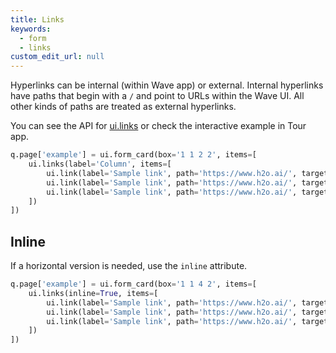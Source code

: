 ```yaml
---
title: Links
keywords:
  - form
  - links
custom_edit_url: null
---
```


Hyperlinks can be internal (within Wave app) or external.
Internal hyperlinks have paths that begin with a `/` and point to URLs within the Wave UI.
All other kinds of paths are treated as external hyperlinks.

You can see the API for [ui.links](/docs/api/ui#links) or check the interactive example in Tour app.

```py
q.page['example'] = ui.form_card(box='1 1 2 2', items=[
    ui.links(label='Column', items=[
        ui.link(label='Sample link', path='https://www.h2o.ai/', target='_blank'),
        ui.link(label='Sample link', path='https://www.h2o.ai/', target='_blank'),
        ui.link(label='Sample link', path='https://www.h2o.ai/', target='_blank'),
    ])
])
```

## Inline

If a horizontal version is needed, use the `inline` attribute.

```py
q.page['example'] = ui.form_card(box='1 1 4 2', items=[
    ui.links(inline=True, items=[
        ui.link(label='Sample link', path='https://www.h2o.ai/', target='_blank'),
        ui.link(label='Sample link', path='https://www.h2o.ai/', target='_blank'),
        ui.link(label='Sample link', path='https://www.h2o.ai/', target='_blank'),
    ])
])
```
